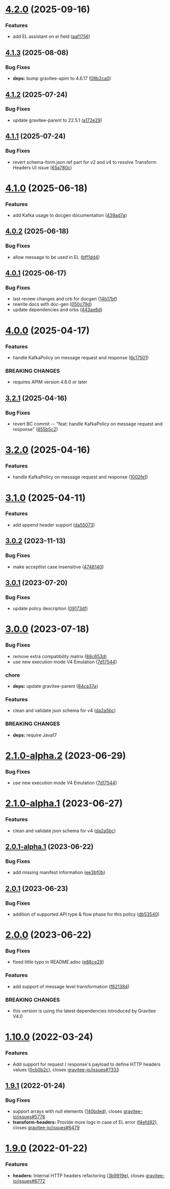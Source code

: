 # [4.2.0](https://github.com/gravitee-io/gravitee-policy-transformheaders/compare/4.1.3...4.2.0) (2025-09-16)


### Features

* add EL assistant on el field ([aaf1756](https://github.com/gravitee-io/gravitee-policy-transformheaders/commit/aaf1756c3c0c487a8af2f31a1a175e2fecd0004d))

## [4.1.3](https://github.com/gravitee-io/gravitee-policy-transformheaders/compare/4.1.2...4.1.3) (2025-08-08)


### Bug Fixes

* **deps:** bump gravitee-apim to 4.6.17 ([08b2ca0](https://github.com/gravitee-io/gravitee-policy-transformheaders/commit/08b2ca0b4cd078393a9b353b2acd03f94da47f10))

## [4.1.2](https://github.com/gravitee-io/gravitee-policy-transformheaders/compare/4.1.1...4.1.2) (2025-07-24)


### Bug Fixes

* update gravitee-parent to 22.5.1 ([a172e29](https://github.com/gravitee-io/gravitee-policy-transformheaders/commit/a172e29ade9fc2b0f0391fade7478f936291aa27))

## [4.1.1](https://github.com/gravitee-io/gravitee-policy-transformheaders/compare/4.1.0...4.1.1) (2025-07-24)


### Bug Fixes

* revert schema-form.json ref part for v2 and v4 to resolve Transform Headers UI issue ([65a780c](https://github.com/gravitee-io/gravitee-policy-transformheaders/commit/65a780c6e9ed8874ceea4490895e2927f546c230))

# [4.1.0](https://github.com/gravitee-io/gravitee-policy-transformheaders/compare/4.0.2...4.1.0) (2025-06-18)


### Features

* add Kafka usage to docgen documentation ([439ad7a](https://github.com/gravitee-io/gravitee-policy-transformheaders/commit/439ad7a172241e233f341455b23da2590035e47a))

## [4.0.2](https://github.com/gravitee-io/gravitee-policy-transformheaders/compare/4.0.1...4.0.2) (2025-06-18)


### Bug Fixes

* allow message to be used in EL ([bff1dd4](https://github.com/gravitee-io/gravitee-policy-transformheaders/commit/bff1dd4d4e3e7149e56def225d458ebf43f962be))

## [4.0.1](https://github.com/gravitee-io/gravitee-policy-transformheaders/compare/4.0.0...4.0.1) (2025-06-17)


### Bug Fixes

* last review changes and orb for docgen ([14b17bf](https://github.com/gravitee-io/gravitee-policy-transformheaders/commit/14b17bf09d198ac6485e3ef0602b8c8d54ac8263))
* rewrite docs with doc-gen ([050c79d](https://github.com/gravitee-io/gravitee-policy-transformheaders/commit/050c79d8c1c060e6d5da50cd5abb7501a67c1693))
* update dependencies and orbs ([443ae8d](https://github.com/gravitee-io/gravitee-policy-transformheaders/commit/443ae8d62e2eaa8c0074c5a26ef4515ca1266adf))

# [4.0.0](https://github.com/gravitee-io/gravitee-policy-transformheaders/compare/3.2.1...4.0.0) (2025-04-17)


### Features

* handle KafkaPolicy on message request and response ([6c17501](https://github.com/gravitee-io/gravitee-policy-transformheaders/commit/6c17501578ae8e14ef91b5ebf2adbb2c512d6dd7))


### BREAKING CHANGES

* requires APIM version 4.6.0 or later

## [3.2.1](https://github.com/gravitee-io/gravitee-policy-transformheaders/compare/3.2.0...3.2.1) (2025-04-16)


### Bug Fixes

* revert BC commit -- "feat: handle KafkaPolicy on message request and response" ([855b5c2](https://github.com/gravitee-io/gravitee-policy-transformheaders/commit/855b5c2d83cf135f6893e359b20d3cfebf5c93d1))

# [3.2.0](https://github.com/gravitee-io/gravitee-policy-transformheaders/compare/3.1.0...3.2.0) (2025-04-16)


### Features

* handle KafkaPolicy on message request and response ([1002fe1](https://github.com/gravitee-io/gravitee-policy-transformheaders/commit/1002fe1330db81cf603f40be4d0d54bb671f9197))

# [3.1.0](https://github.com/gravitee-io/gravitee-policy-transformheaders/compare/3.0.2...3.1.0) (2025-04-11)


### Features

* add append header support ([da55073](https://github.com/gravitee-io/gravitee-policy-transformheaders/commit/da55073e6130d868658310cd1b8e019b11201d8b))

## [3.0.2](https://github.com/gravitee-io/gravitee-policy-transformheaders/compare/3.0.1...3.0.2) (2023-11-13)


### Bug Fixes

* make acceptlist case insensitive ([4748140](https://github.com/gravitee-io/gravitee-policy-transformheaders/commit/47481407e287057e9bd67f2fed2df200666e2715))

## [3.0.1](https://github.com/gravitee-io/gravitee-policy-transformheaders/compare/3.0.0...3.0.1) (2023-07-20)


### Bug Fixes

* update policy description ([09173df](https://github.com/gravitee-io/gravitee-policy-transformheaders/commit/09173dff95254f61d93131975d2e23861c166e88))

# [3.0.0](https://github.com/gravitee-io/gravitee-policy-transformheaders/compare/2.0.1...3.0.0) (2023-07-18)


### Bug Fixes

* remove extra compatibility matrix ([88c653d](https://github.com/gravitee-io/gravitee-policy-transformheaders/commit/88c653d638b1e012b1cdfbebaa17bf2048f35a89))
* use new execution mode V4 Emulation ([7d17544](https://github.com/gravitee-io/gravitee-policy-transformheaders/commit/7d17544f84e529a6763dd1f2a3a3094e1b0e0903))


### chore

* **deps:** update gravitee-parent ([84ca37a](https://github.com/gravitee-io/gravitee-policy-transformheaders/commit/84ca37a428c117eda89a21c8fa4b4740388f5115))


### Features

* clean and validate json schema for v4 ([da2a5bc](https://github.com/gravitee-io/gravitee-policy-transformheaders/commit/da2a5bc90dce520a88c98e8f860c770329c98fa9))


### BREAKING CHANGES

* **deps:** require Java17

# [2.1.0-alpha.2](https://github.com/gravitee-io/gravitee-policy-transformheaders/compare/2.1.0-alpha.1...2.1.0-alpha.2) (2023-06-29)


### Bug Fixes

* use new execution mode V4 Emulation ([7d17544](https://github.com/gravitee-io/gravitee-policy-transformheaders/commit/7d17544f84e529a6763dd1f2a3a3094e1b0e0903))

# [2.1.0-alpha.1](https://github.com/gravitee-io/gravitee-policy-transformheaders/compare/2.0.1...2.1.0-alpha.1) (2023-06-27)


### Features

* clean and validate json schema for v4 ([da2a5bc](https://github.com/gravitee-io/gravitee-policy-transformheaders/commit/da2a5bc90dce520a88c98e8f860c770329c98fa9))

## [2.0.1-alpha.1](https://github.com/gravitee-io/gravitee-policy-transformheaders/compare/2.0.0...2.0.1-alpha.1) (2023-06-22)


### Bug Fixes

* add missing manifest information ([ee3bf0b](https://github.com/gravitee-io/gravitee-policy-transformheaders/commit/ee3bf0b28193a49c88e33bc064c76957cf3004f1))

## [2.0.1](https://github.com/gravitee-io/gravitee-policy-transformheaders/compare/2.0.0...2.0.1) (2023-06-23)


### Bug Fixes

* addition of supported API type & flow phase for this policy ([db53540](https://github.com/gravitee-io/gravitee-policy-transformheaders/commit/db53540a233f3be7b77e52d796ee0ea604b13088))

# [2.0.0](https://github.com/gravitee-io/gravitee-policy-transformheaders/compare/1.10.0...2.0.0) (2023-06-22)


### Bug Fixes

* fixed little typo in README.adoc ([e88ce29](https://github.com/gravitee-io/gravitee-policy-transformheaders/commit/e88ce298d390b4c850aa4c7566c4f5584f893461))


### Features

* add support of message level transformation ([f821384](https://github.com/gravitee-io/gravitee-policy-transformheaders/commit/f821384a56d88d4a8a8b0e2ee157eb1e100a1d14))


### BREAKING CHANGES

* this version is using the latest dependencies introduced by Gravitee V4.0

# [1.10.0](https://github.com/gravitee-io/gravitee-policy-transformheaders/compare/1.9.1...1.10.0) (2022-03-24)


### Features

* Add support for request / response's payload to define HTTP headers values ([0cb0b2c](https://github.com/gravitee-io/gravitee-policy-transformheaders/commit/0cb0b2cb6aff125294f6fd4011dba74dd55db8ff)), closes [gravitee-io/issues#7333](https://github.com/gravitee-io/issues/issues/7333)

## [1.9.1](https://github.com/gravitee-io/gravitee-policy-transformheaders/compare/1.9.0...1.9.1) (2022-01-24)


### Bug Fixes

* support arrays with null elements ([140bded](https://github.com/gravitee-io/gravitee-policy-transformheaders/commit/140bded708d9fee2b510fdb2ba67b3edffc811d4)), closes [gravitee-io/issues#5778](https://github.com/gravitee-io/issues/issues/5778)
* **transform-headers:** Provide more logs in case of EL error ([f4efd92](https://github.com/gravitee-io/gravitee-policy-transformheaders/commit/f4efd9260888c8b57177da1993bd58a68c063335)), closes [gravitee-io/issues#6479](https://github.com/gravitee-io/issues/issues/6479)

# [1.9.0](https://github.com/gravitee-io/gravitee-policy-transformheaders/compare/1.8.0...1.9.0) (2022-01-22)


### Features

* **headers:** Internal HTTP headers refactoring ([3b9919e](https://github.com/gravitee-io/gravitee-policy-transformheaders/commit/3b9919ecdf1d1998f7dbebeab79566bbb25975af)), closes [gravitee-io/issues#6772](https://github.com/gravitee-io/issues/issues/6772)
